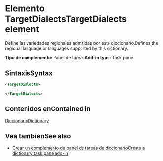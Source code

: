 # <a name="targetdialects-element"></a><span data-ttu-id="4e2b0-101">Elemento TargetDialects</span><span class="sxs-lookup"><span data-stu-id="4e2b0-101">TargetDialects element</span></span>

<span data-ttu-id="4e2b0-102">Define las variedades regionales admitidas por este diccionario.</span><span class="sxs-lookup"><span data-stu-id="4e2b0-102">Defines the regional language or languages supported by this dictionary.</span></span>

<span data-ttu-id="4e2b0-103">**Tipo de complemento:** Panel de tareas</span><span class="sxs-lookup"><span data-stu-id="4e2b0-103">**Add-in type:** Task pane</span></span>

## <a name="syntax"></a><span data-ttu-id="4e2b0-104">Sintaxis</span><span class="sxs-lookup"><span data-stu-id="4e2b0-104">Syntax</span></span>

```XML
<TargetDialects>
   ...
</TargetDialects>
```

## <a name="contained-in"></a><span data-ttu-id="4e2b0-105">Contenidos en</span><span class="sxs-lookup"><span data-stu-id="4e2b0-105">Contained in</span></span>

[<span data-ttu-id="4e2b0-106">Diccionario</span><span class="sxs-lookup"><span data-stu-id="4e2b0-106">Dictionary</span></span>](dictionary.md)

## <a name="see-also"></a><span data-ttu-id="4e2b0-107">Vea también</span><span class="sxs-lookup"><span data-stu-id="4e2b0-107">See also</span></span>

- [<span data-ttu-id="4e2b0-108">Crear un complemento de panel de tareas de diccionario</span><span class="sxs-lookup"><span data-stu-id="4e2b0-108">Create a dictionary task pane add-in</span></span>](https://docs.microsoft.com/office/dev/add-ins/word/dictionary-task-pane-add-ins)
    
